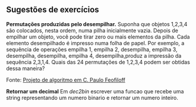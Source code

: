 ## Sugestões de exercícios

**Permutações produzidas pelo desempilhar.**   Suponha que objetos  1,2,3,4  são colocados, nesta ordem, numa pilha inicialmente vazia. Depois de empilhar um objeto, você pode tirar zero ou mais elementos da pilha. Cada elemento desempilhado é impresso numa folha de papel. 
Por exemplo, a sequência de operações empilha 1, empilha 2, desempilha, empilha 3, desempilha, desempilha, empilha 4, desempilha,produz a impressão da sequência 2,3,1,4. 
Quais das 24 permutações de 1,2,3,4 podem ser obtidas dessa maneira?

Fonte: [Projeto de algoritmo em C. Paulo Feofiloff](https://www.ime.usp.br/~pf/algoritmos/aulas/pilha.html)

**Retornar um decimal** Em *dec2bin* escrever uma funcao que recebe uma string representando um numero binario e retornar um numero inteiro.